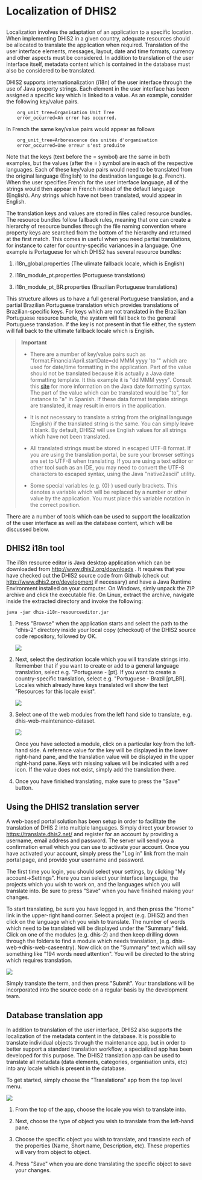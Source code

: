 # Localization of DHIS2

## 

<!--DHIS2-SECTION-ID:localization-intro-->

Localization involves the adaptation of an application to a specific
location. When implementing DHIS2 in a given country, adequate resources
should be allocated to translate the application when required.
Translation of the user interface elements, messages, layout, date and
time formats, currency and other aspects must be considered. In addition
to translation of the user interface itself, metadata content which is
contained in the database must also be considered to be translated.

DHIS2 supports internationalization (i18n) of the user interface through
the use of Java property strings. Each element in the user interface has
been assigned a specific key which is linked to a value. As an example,
consider the following key/value pairs.

```
    org_unit_tree=Organisation Unit Tree
    error_occurred=An error has occurred.
```

In French the same key/value pairs would appear as follows

```
    org_unit_tree=Arborescence des unités d'organisation
    error_occurred=Une erreur s'est produite
```

Note that the keys (text before the = symbol) are the same in both
examples, but the values (after the = ) symbol are in each of the
respective languages. Each of these key/value pairs would need to be
translated from the original language (English) to the destination
language (e.g. French). When the user specifies French for the user
interface language, all of the strings would then appear in French
instead of the default language (English). Any strings which have not
been translated, would appear in English.

The translation keys and values are stored in files called resource
bundles. The resource bundles follow fallback rules, meaning that one
can create a hierarchy of resource bundles through the file naming
convention where property keys are searched from the bottom of the
hierarchy and returned at the first match. This comes in useful when you
need partial translations, for instance to cater for country-specific
variances in a language. One example is Portuguese for which DHIS2 has
several resource bundles:

1.  i18n\_global.properties (The ulimate fallback locale, which is
    English)

2.  i18n\_module\_pt.properties (Portuguese translations)

3.  i18n\_module\_pt\_BR.properties (Brazilian Portuguese translations)

This structure allows us to have a full general Portuguese translation,
and a partial Brazilian Portuguese translation which provides
translations of Brazilian-specific keys. For keys which are not
translated in the Brazilian Portuguese resource bundle, the system will
fall back to the general Portuguese translation. If the key is not
present in that file either, the system will fall back to the ultimate
fallback locale which is English.

> **Important**
> 
>   - There are a number of key/value pairs such as
>     "format.FinancialApril.startDate=dd MMM yyyy 'to '" which are used
>     for date/time formatting in the application. Part of the value
>     should not be translated because it is actually a Java date
>     formatting template. It this example it is "dd MMM yyyy". Consult
>     this
>     [site](http://docs.oracle.com/javase/tutorial/i18n/format/simpleDateFormat.html)
>     for more information on the Java date formatting syntax. The part
>     of the value which can be translated would be "to", for instance
>     to "a" in Spanish. If these data format template strings are
>     translated, it may result in errors in the application.
> 
>   - It is not necessary to translate a string from the original
>     language (English) if the translated string is the same. You can
>     simply leave it blank. By default, DHIS2 will use English values
>     for all strings which have not been translated.
> 
>   - All translated strings must be stored in escaped UTF-8 format. If
>     you are using the translation portal, be sure your browser
>     settings are set to UTF-8 when translating. If you are using a
>     text editor or other tool such as an IDE, you may need to convert
>     the UTF-8 characters to escaped syntax, using the Java
>     "native2ascii" utility.
> 
>   - Some special variables (e.g. {0} ) used curly brackets. This
>     denotes a variable which will be replaced by a number or other
>     value by the application. You must place this variable notation in
>     the correct position.

There are a number of tools which can be used to support the
localization of the user interface as well as the database content,
which will be discussed below.

## DHIS2 i18n tool

<!--DHIS2-SECTION-ID:dhis2-i18n-translations-tool-->

The i18n resource editor is Java desktop application which can be
downloaded from http://www.dhis2.org/downloads . It requires that you
have checked out the DHIS2 source code from Github (check out
http://www.dhis2.org/development if necessary) and have a Java Runtime
Environment installed on your computer. On Windows, simly unpack the ZIP
archive and click the executable file. On Linux, extract the archive,
navigate inside the extracted directory and invoke the following:

    java -jar dhis-i18n-resourceeditor.jar

1.  Press "Browse" when the application starts and select the path to
    the "dhis-2" directory inside your local copy (checkout) of the
    DHIS2 source code repository, followed by OK.
    
    
    ![](resources/images/i18n/i18n_tool_startup.png)

2.  Next, select the destination locale which you will translate strings
    into. Remember that if you want to create or add to a general
    language translation, select e.g. "Portuguese - \[pt\]. If you want
    to create a country-specific translation, select e.g. "Portuguese -
    Brazil \[pt\_BR\]. Locales which already have keys translated will
    show the text "Resources for this locale exist".
    
    
    ![](resources/images/i18n/i18n_tool_select_locale.png)

3.  Select one of the web modules from the left hand side to translate,
    e.g. dhis-web-maintenance-dataset.
    
    
    ![](resources/images/i18n/i18n_tool_main_window.png)
    
    Once you have selected a module, click on a particular key from the
    left-hand side. A reference value for the key will be displayed in
    the lower right-hand pane, and the translation value will be
    displayed in the upper right-hand pane. Keys with missing values
    will be indicated with a red icon. If the value does not exist,
    simply add the translation there.

4.  Once you have finished translating, make sure to press the "Save"
    button.

## Using the DHIS2 translation server

<!--DHIS2-SECTION-ID:translation-server-->

A web-based portal solution has been setup in order to facilitate the
translation of DHIS 2 into multiple languages. Simply direct your
browser to <https://translate.dhis2.net/> and register for an account by
providing a username, email address and password. The server will send
you a confirmation email which you can use to activate your account.
Once you have activated your account, simply press the "Log in" link
from the main portal page, and provide your username and password.

The first time you login, you should select your settings, by clicking
"My account-\>Settings". Here you can select your interface language,
the projects which you wish to work on, and the languages which you will
translate into. Be sure to press "Save" when you have finished making
your changes.

To start translating, be sure you have logged in, and then press the
"Home" link in the upper-right hand corner. Select a project (e.g.
DHIS2) and then click on the language which you wish to translate. The
number of words which need to be translated will be displayed under the
"Summary" field. Click on one of the modules (e.g. dhis-2) and then keep
drilling down through the folders to find a module which needs
translation, (e.g. dhis-web-\>dhis-web-caseentry). Now click on the
"Summary" text which will say something like "194 words need attention".
You will be directed to the string which requires translation.


![](resources/images/i18n/i18n_web_portal_translate.png)

Simply translate the term, and then press "Submit". Your translations
will be incorporated into the source code on a regular basis by the
development team.

## Database translation app

<!--DHIS2-SECTION-ID:translations-app-->

In addition to translation of the user interface, DHIS2 also supports
the localization of the metadata content in the database. It is possible
to translate individual objects through the maintenance app, but in
order to better support a standard translation workflow, a specialized
app has been developed for this purpose. The DHIS2 translation app can
be used to translate all metadata (data elements, categories,
organisation units, etc) into any locale which is present in the
database.

To get started, simply choose the "Translations" app from the top level
menu.

![](resources/images/i18n/translations_app.png)

1.  From the top of the app, choose the locale you wish to translate
    into.

2.  Next, choose the type of object you wish to translate from the
    left-hand pane.

3.  Choose the specific object you wish to translate, and translate each
    of the properties (Name, Short name, Description, etc). These
    properties will vary from object to object.

4.  Press "Save" when you are done translating the specific object to
    save your changes.

